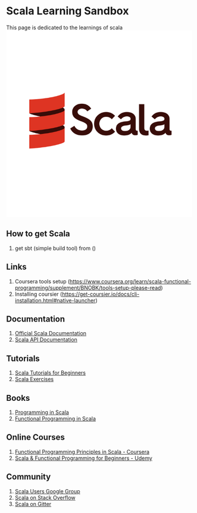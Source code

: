 # Scala Learning Sandbox
[//]: # (Image References)
[scala]: ./Scala_Logo.png "Scala Logo"


This page is dedicated to the learnings of scala<br/>
![alt text][scala]<br/>
## How to get Scala
1. get sbt (simple build tool) from ()

## Links
1. Coursera tools setup (https://www.coursera.org/learn/scala-functional-programming/supplement/BNOBK/tools-setup-please-read)
2. Installing coursier (https://get-coursier.io/docs/cli-installation.html#native-launcher)


## Documentation
1. [Official Scala Documentation](https://docs.scala-lang.org/)
2. [Scala API Documentation](https://www.scala-lang.org/api/current/)

## Tutorials
1. [Scala Tutorials for Beginners](https://www.tutorialspoint.com/scala/index.htm)
2. [Scala Exercises](https://www.scala-exercises.org/)

## Books
1. [Programming in Scala](https://www.artima.com/shop/programming_in_scala_3ed)
2. [Functional Programming in Scala](https://www.manning.com/books/functional-programming-in-scala)

## Online Courses
1. [Functional Programming Principles in Scala - Coursera](https://www.coursera.org/learn/progfun1)
2. [Scala & Functional Programming for Beginners - Udemy](https://www.udemy.com/course/rock-the-jvm-scala-for-beginners/)

## Community
1. [Scala Users Google Group](https://groups.google.com/forum/#!forum/scala-user)
2. [Scala on Stack Overflow](https://stackoverflow.com/questions/tagged/scala)
3. [Scala on Gitter](https://gitter.im/scala/scala)


